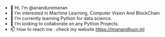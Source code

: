 - 👋 Hi, I’m @ananduremanan
- 👀 I’m interested in Machine Learning, Computer Vision And BlockChain
- 🌱 I’m currently learning Python for data science.
- 💞️ I’m looking to collaborate on any Python Projects.
- 📫 How to reach me : check my website https://imanandhuor.ml

<!---
ananduremanan/ananduremanan is a ✨ special ✨ repository because its `README.md` (this file) appears on your GitHub profile.
You can click the Preview link to take a look at your changes.
--->
